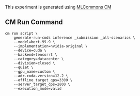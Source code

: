 This experiment is generated using [MLCommons CM](https://github.com/mlcommons/ck)
## CM Run Command
```
cm run script \
	generate-run-cmds inference _submission _all-scenarios \
	--model=bert-99.9 \
	--implementation=nvidia-original \
	--device=cuda \
	--backend=tensorrt \
	--category=datacenter \
	--division=closed \
	--quiet \
	--gpu_name=custom \
	--adr.cuda.version=12.2 \
	--offline_target_qps=3300 \
	--server_target_qps=2800 \
	--execution_mode=valid
```